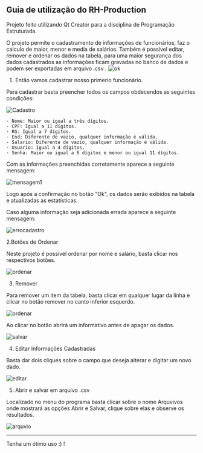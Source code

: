 Guia de utilização do RH-Production
------------------------------------

Projeto feito utilizando Qt Creator para a disciplina de Programação Estruturada.

O projeto permite o cadastramento de informações de funcionários, faz o calculo de maior, menor e media de salários.
Também é possível editar, remover e ordenar os dados na tabela, para uma maior segurança dos dados cadastrados as informações ficam gravadas no banco de dados e podem ser exportadas em arquivo .csv .
![ok](https://user-images.githubusercontent.com/60305447/73130021-97748f00-3fcf-11ea-94fc-807c65f572d1.jpg)

1. Então vamos cadastrar nosso primerio funcionário.

Para cadastrar basta preencher todos os campos obdecendos as seguintes condições: 

![Cadastro](https://user-images.githubusercontent.com/60305447/73130324-f983c300-3fd4-11ea-938f-78f673a7f526.jpg)

    · Nome: Maior ou igual a três dígitos.
    · CPF: Igual a 11 dígitos.
    · RG: Igual a 7 dígitos.
    · End: Diferente de vazio, qualquer informação é válida.
    · Salario: Diferente de vazio, qualquer informação é válida.
    · Usuario: Igual a 4 dígitos.
    · Senha: Maior ou igual a 6 dígitos e menor ou igual 11 dígitos.
    
Com as informações preenchidas corretamente aparece a seguinte mensagem: 

 ![mensagem1](https://user-images.githubusercontent.com/60305447/73130360-bc6c0080-3fd5-11ea-9e61-ae264bb997b9.jpg)
 
Logo após a confirmação no botão "Ok", os dados serão exibidos na tabela e atualizadas as estatísticas.

Caso alguma informação seja adicionada errada aparece a seguinte mensagem:


![errocadastro](https://user-images.githubusercontent.com/60305447/73130388-38fedf00-3fd6-11ea-81c5-2de8259082df.png)


2.Botões de Ordenar
 
 Neste projeto é possível ordenar por nome e salário, basta clicar nos respectivos botões. 

![ordenar](https://user-images.githubusercontent.com/60305447/73130455-4bc5e380-3fd7-11ea-947f-e4943738d72c.png)

3. Remover

 Para remover um item da tabela, basta clicar em qualquer lugar da linha e clicar no botão remover no canto inferior esquerdo.
 
 ![ordenar](https://user-images.githubusercontent.com/60305447/73130455-4bc5e380-3fd7-11ea-947f-e4943738d72c.png)

Ao clicar no botão abrirá um informativo antes de apagar os dados.

![salvar](https://user-images.githubusercontent.com/60305447/73130541-b1ff3600-3fd8-11ea-82af-1ec881a2e9b5.png)

4. Editar Informações Cadastradas

Basta dar dois cliques sobre o campo que deseja alterar e digitar um novo dado.

![editar](https://user-images.githubusercontent.com/60305447/73130569-51bcc400-3fd9-11ea-8f71-705988af7618.png)

5. Abrir e salvar em arquivo .csv

Localizado no menu do programa basta clicar sobre o nome Arquvivos onde mostrará as opções Abrir e Salvar, clique sobre elas e observe os resultados.

![arquvio](https://user-images.githubusercontent.com/60305447/73130588-1ec70000-3fda-11ea-8d8f-d7fba2917f89.jpg)

-----------------------------------------------------------------------------------------------------------------------------

Tenha um ótimo uso :) !
